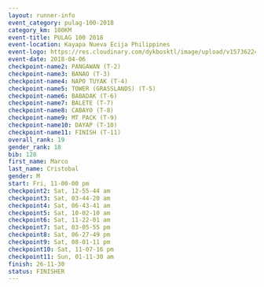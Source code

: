 ```yaml
---
layout: runner-info 
event_category: pulag-100-2018 
category_km: 100KM 
event-title: PULAG 100 2018 
event-location: Kayapa Nueva Ecija Philippines 
event-logo: https://res.cloudinary.com/dykbosktl/image/upload/v1573622467/Logo/logo-p1_tnutwz.jpg 
event-date: 2018-04-06 
checkpoint-name2: PANGAWAN (T-2) 
checkpoint-name3: BANAO (T-3) 
checkpoint-name4: NAPO TUYAK (T-4) 
checkpoint-name5: TOWER (GRASSLANDS) (T-5) 
checkpoint-name6: BABADAK (T-6) 
checkpoint-name7: BALETE (T-7) 
checkpoint-name8: CABAYO (T-8) 
checkpoint-name9: MT PACK (T-9) 
checkpoint-name10: DAYAP (T-10) 
checkpoint-name11: FINISH (T-11) 
overall_rank: 19
gender_rank: 18
bib: 128
first_name: Marco
last_name: Cristobal
gender: M
start: Fri, 11-00-00 pm
checkpoint2: Sat, 12-55-44 am
checkpoint3: Sat, 03-44-20 am
checkpoint4: Sat, 06-43-41 am
checkpoint5: Sat, 10-02-10 am
checkpoint6: Sat, 11-22-01 am
checkpoint7: Sat, 03-05-55 pm
checkpoint8: Sat, 06-27-49 pm
checkpoint9: Sat, 08-01-11 pm
checkpoint10: Sat, 11-07-16 pm
checkpoint11: Sun, 01-11-30 am
finish: 26-11-30
status: FINISHER
---
```

